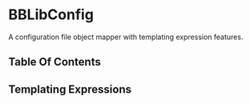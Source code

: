 # BBLibConfig

A configuration file object mapper with templating expression features.

## Table Of Contents

## Templating Expressions